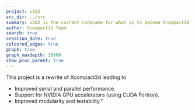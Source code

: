 ```yaml
---
project: x3d2
src_dir: ../src
summary: x3d2 is the current codename for what is to become Xcompact3d version 2.0.
author: Xcompact3d Team
search: true
creation_date: true
coloured_edges: true
graph: true
graph_maxdepth: 10000
show_proc_parent: true
---
```


This project is a rewrite of Xcompact3d leading to

- Improved serial and parallel performance.
- Support for NVIDIA GPU accelerators (using CUDA Fortran).
- Improved modularity and testability."
